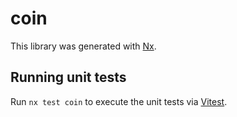 # coin

This library was generated with [Nx](https://nx.dev).

## Running unit tests

Run `nx test coin` to execute the unit tests via [Vitest](https://vitest.dev/).

